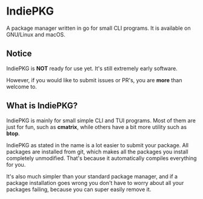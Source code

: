 # IndiePKG

A package manager written in go for small CLI programs. It is available on GNU/Linux and macOS.

## Notice

IndiePKG is **NOT** ready for use yet. It's still extremely early software.

However, if you would like to submit issues or PR's, you are **more** than welcome to.

## What is IndiePKG?

IndiePKG is mainly for small simple CLI and TUI programs. Most of them are just for fun, such as **cmatrix**, while others have a bit more utility such as **btop**.

IndiePKG as stated in the name is a lot easier to submit your package. All packages are installed from git, which makes all the packages you install completely unmodified. That's because it automatically compiles everything for you.

It's also much simpler than your standard package manager, and if a package installation goes wrong you don't have to worry about all your packages failing, because you can super easily remove it.
